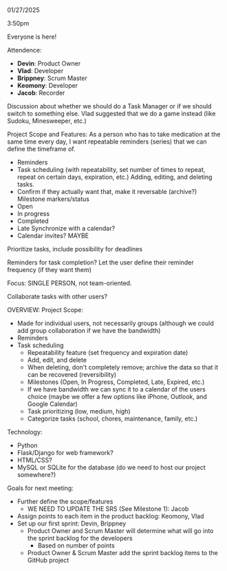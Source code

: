 01/27/2025

3:50pm

Everyone is here!

Attendence:

- **Devin**: Product Owner  
- **Vlad**: Developer  
- **Brippney**: Scrum Master  
- **Keomony**: Developer  
- **Jacob**: Recorder  

Discussion about whether we should do a Task Manager or if we should switch to something else.
Vlad suggested that we do a game instead (like Sudoku, Minesweeper, etc.)

Project Scope and Features:
As a person who has to take medication at the same time every day, I want repeatable reminders (series) that we can define the timeframe of.

- Reminders
- Task scheduling (with repeatability, set number of times to repeat, repeat on certain days, expiration, etc.)
  Adding, editing, and deleting tasks.
- Confirm if they actually want that, make it reversable (archive?)
  Milestone markers/status
- Open
- In progress
- Completed
- Late
  Synchronize with a calendar?
- Calendar invites? MAYBE

Prioritize tasks, include possibility for deadlines

Reminders for task completion? Let the user define their reminder frequency (if they want them)

Focus: SINGLE PERSON, not team-oriented.

Collaborate tasks with other users?

OVERVIEW:
Project Scope:

- Made for individual users, not necessarily groups (although we could add group collaboration if we have the bandwidth)
- Reminders
- Task scheduling
  - Repeatability feature (set frequency and expiration date)
  - Add, edit, and delete
  - When deleting, don't completely remove; archive the data so that it can be recovered (reversibility)
  - Milestones (Open, In Progress, Completed, Late, Expired, etc.)
  - If we have bandwidth we can sync it to a calendar of the users choice (maybe we offer a few options like iPhone, Outlook, and Google Calendar)
  - Task prioritizing (low, medium, high)
  - Categorize tasks (school, chores, maintenance, family, etc.)

Technology:

- Python
- Flask/Django for web framework?
- HTML/CSS?
- MySQL or SQLite for the database
  (do we need to host our project somewhere?)

Goals for next meeting:

- Further define the scope/features
  - WE NEED TO UPDATE THE SRS (See Milestone 1): Jacob
- Assign points to each item in the product backlog: Keomony, Vlad
- Set up our first sprint: Devin, Brippney
  - Product Owner and Scrum Master will determine what will go into the sprint backlog for the developers
    - Based on number of points
  - Product Owner & Scrum Master add the sprint backlog items to the GitHub project
